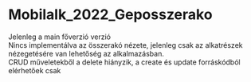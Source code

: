 # Mobilalk_2022_Geposszerako

Jelenleg a main főverzió verzió  
Nincs implementálva az összerakó nézete, jelenleg csak az alkatrészek nézegetésére van lehetőség az alkalmazásban.  
CRUD műveletekből a delete hiányzik, a create és update forráskódból elérhetőek csak

